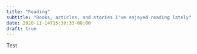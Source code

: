 ```yaml
---
title: "Reading"
subtitle: "Books, articles, and stories I've enjoyed reading lately"
date: 2020-11-14T15:30:33-08:00
draft: true
---
```

Test